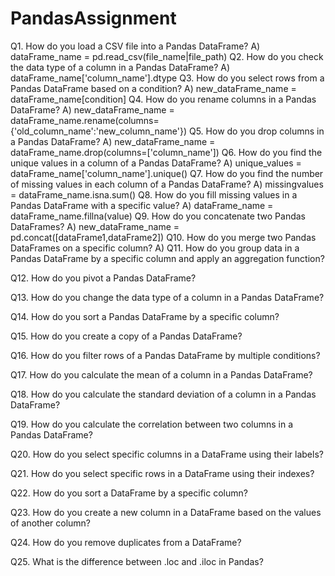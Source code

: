 # PandasAssignment

Q1. How do you load a CSV file into a Pandas DataFrame?
A) dataFrame_name = pd.read_csv(file_name|file_path)
Q2. How do you check the data type of a column in a Pandas DataFrame?
A) dataFrame_name['column_name'].dtype
Q3. How do you select rows from a Pandas DataFrame based on a condition?
A) new_dataFrame_name = dataFrame_name[condition]
Q4. How do you rename columns in a Pandas DataFrame?
A) new_dataFrame_name = dataFrame_name.rename(columns={'old_column_name':'new_column_name'})
Q5. How do you drop columns in a Pandas DataFrame?
A) new_dataFrame_name = dataFrame_name.drop(columns=['column_name'])
Q6. How do you find the unique values in a column of a Pandas DataFrame?
A) unique_values = dataFrame_name['column_name'].unique()
Q7. How do you find the number of missing values in each column of a Pandas DataFrame?
A) missingvalues = dataFrame_name.isna.sum()
Q8. How do you fill missing values in a Pandas DataFrame with a specific value?
A) dataFrame_name = dataFrame_name.fillna(value)
Q9. How do you concatenate two Pandas DataFrames?
A) new_dataFrame_name = pd.concat([dataFrame1,dataFrame2])
Q10. How do you merge two Pandas DataFrames on a specific column?
A) 
Q11. How do you group data in a Pandas DataFrame by a specific column and apply an aggregation function?

Q12. How do you pivot a Pandas DataFrame?

Q13. How do you change the data type of a column in a Pandas DataFrame?

Q14. How do you sort a Pandas DataFrame by a specific column?

Q15. How do you create a copy of a Pandas DataFrame?

Q16. How do you filter rows of a Pandas DataFrame by multiple conditions?

Q17. How do you calculate the mean of a column in a Pandas DataFrame?

Q18. How do you calculate the standard deviation of a column in a Pandas DataFrame?

Q19. How do you calculate the correlation between two columns in a Pandas DataFrame?

Q20. How do you select specific columns in a DataFrame using their labels?

Q21. How do you select specific rows in a DataFrame using their indexes?

Q22. How do you sort a DataFrame by a specific column?

Q23. How do you create a new column in a DataFrame based on the values of another column?

Q24. How do you remove duplicates from a DataFrame?

Q25. What is the difference between .loc and .iloc in Pandas?
